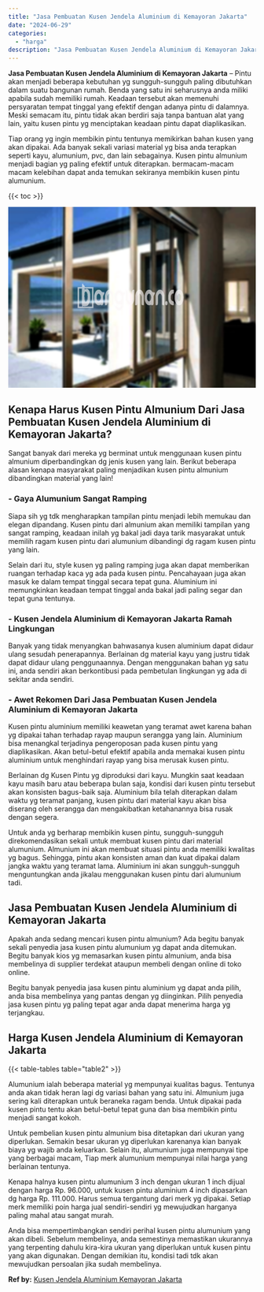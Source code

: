 ```yaml
---
title: "Jasa Pembuatan Kusen Jendela Aluminium di Kemayoran Jakarta"
date: "2024-06-29"
categories: 
  - "harga"
description: "Jasa Pembuatan Kusen Jendela Aluminium di Kemayoran Jakarta. Anda bisa mempertimbangkan sendiri perihal kusen pintu alumunium yang akan dibeli. Sebelum membe..."
---
```


**Jasa Pembuatan Kusen Jendela Aluminium di Kemayoran Jakarta** – Pintu akan menjadi beberapa kebutuhan yg sungguh-sungguh paling dibutuhkan dalam suatu bangunan rumah. Benda yang satu ini seharusnya anda miliki apabila sudah memiliki rumah. Keadaan tersebut akan memenuhi persyaratan tempat tinggal yang efektif dengan adanya pintu di dalamnya. Meski semacam itu, pintu tidak akan berdiri saja tanpa bantuan alat yang lain, yaitu kusen pintu yg menciptakan keadaan pintu dapat diaplikasikan.

Tiap orang yg ingin membikin pintu tentunya memikirkan bahan kusen yang akan dipakai. Ada banyak sekali variasi material yg bisa anda terapkan seperti kayu, alumunium, pvc, dan lain sebagainya. Kusen pintu almunium menjadi bagian yg paling efektif untuk diterapkan. bermacam-macam macam kelebihan dapat anda temukan sekiranya membikin kusen pintu alumunium.

{{< toc >}}

![Jasa Pembuatan Kusen Jendela Aluminium di Kemayoran Jakarta](/images/harga-kusen-jendela-alumunium-02.png)

## Kenapa Harus Kusen Pintu Almunium Dari Jasa Pembuatan Kusen Jendela Aluminium di Kemayoran Jakarta?

Sangat banyak dari mereka yg berminat untuk menggunaan kusen pintu almunium diperbandingkan dg jenis kusen yang lain. Berikut beberapa alasan kenapa masyarakat paling menjadikan kusen pintu almunium dibandingkan material yang lain!

### \- Gaya Alumunium Sangat Ramping

Siapa sih yg tdk mengharapkan tampilan pintu menjadi lebih memukau dan elegan dipandang. Kusen pintu dari almunium akan memiliki tampilan yang sangat ramping, keadaan inilah yg bakal jadi daya tarik masyarakat untuk memilih ragam kusen pintu dari alumunium dibandingi dg ragam kusen pintu yang lain.

Selain dari itu, style kusen yg paling ramping juga akan dapat memberikan ruangan terhadap kaca yg ada pada kusen pintu. Pencahayaan juga akan masuk ke dalam tempat tinggal secara tepat guna. Aluminium ini memungkinkan keadaan tempat tinggal anda bakal jadi paling segar dan tepat guna tentunya.

### \- Kusen Jendela Aluminium di Kemayoran Jakarta Ramah Lingkungan

Banyak yang tidak menyangkan bahwasanya kusen aluminium dapat didaur ulang sesudah penerapannya. Berlainan dg material kayu yang justru tidak dapat didaur ulang penggunaannya. Dengan menggunakan bahan yg satu ini, anda sendiri akan berkontibusi pada pembetulan lingkungan yg ada di sekitar anda sendiri.

### \- Awet Rekomen Dari Jasa Pembuatan Kusen Jendela Aluminium di Kemayoran Jakarta

Kusen pintu aluminium memiliki keawetan yang teramat awet karena bahan yg dipakai tahan terhadap rayap maupun serangga yang lain. Aluminium bisa menangkal terjadinya pengeroposan pada kusen pintu yang diaplikasikan. Akan betul-betul efektif apabila anda memakai kusen pintu aluminium untuk menghindari rayap yang bisa merusak kusen pintu.

Berlainan dg Kusen Pintu yg diproduksi dari kayu. Mungkin saat keadaan kayu masih baru atau beberapa bulan saja, kondisi dari kusen pintu tersebut akan konsisten bagus-baik saja. Aluminium bila telah diterapkan dalam waktu yg teramat panjang, kusen pintu dari material kayu akan bisa diserang oleh serangga dan mengakibatkan ketahanannya bisa rusak dengan segera.

Untuk anda yg berharap membikin kusen pintu, sungguh-sungguh direkomendasikan sekali untuk membuat kusen pintu dari material alumunium. Almunium ini akan membuat situasi pintu anda memiliki kwalitas yg bagus. Sehingga, pintu akan konsisten aman dan kuat dipakai dalam jangka waktu yang teramat lama. Aluminium ini akan sungguh-sungguh menguntungkan anda jikalau menggunakan kusen pintu dari alumunium tadi.

## Jasa Pembuatan Kusen Jendela Aluminium di Kemayoran Jakarta

Apakah anda sedang mencari kusen pintu almunium? Ada begitu banyak sekali penyedia jasa kusen pintu alumunium yg dapat anda ditemukan. Begitu banyak kios yg memasarkan kusen pintu almunium, anda bisa membelinya di supplier terdekat ataupun membeli dengan online di toko online.

Begitu banyak penyedia jasa kusen pintu aluminium yg dapat anda pilih, anda bisa membelinya yang pantas dengan yg diinginkan. Pilih penyedia jasa kusen pintu yg paling tepat agar anda dapat menerima harga yg terjangkau.

## Harga Kusen Jendela Aluminium di Kemayoran Jakarta

{{< table-tables table="table2" >}}

Alumunium ialah beberapa material yg mempunyai kualitas bagus. Tentunya anda akan tidak heran lagi dg variasi bahan yang satu ini. Almunium juga sering kali diterapkan untuk beraneka ragam benda. Untuk dipakai pada kusen pintu tentu akan betul-betul tepat guna dan bisa membikin pintu menjadi sangat kokoh.

Untuk pembelian kusen pintu almunium bisa ditetapkan dari ukuran yang diperlukan. Semakin besar ukuran yg diperlukan karenanya kian banyak biaya yg wajib anda keluarkan. Selain itu, alumunium juga mempunyai tipe yang berbagai macam, Tiap merk alumunium mempunyai nilai harga yang berlainan tentunya.

Kenapa halnya kusen pintu alumunium 3 inch dengan ukuran 1 inch dijual dengan harga Rp. 96.000, untuk kusen pintu aluminium 4 inch dipasarkan dg harga Rp. 111.000. Harus semua tergantung dari merk yg dipakai. Setiap merk memiliki poin harga jual sendiri-sendiri yg mewujudkan harganya paling mahal atau sangat murah.

Anda bisa mempertimbangkan sendiri perihal kusen pintu alumunium yang akan dibeli. Sebelum membelinya, anda semestinya memastikan ukurannya yang terpenting dahulu kira-kira ukuran yang diperlukan untuk kusen pintu yang akan digunakan. Dengan demikian itu, kondisi tadi tdk akan mewujudkan persoalan jika sudah membelinya.

**Ref by:** [Kusen Jendela Aluminium Kemayoran Jakarta](https://id.wikipedia.org/wiki/Kusen)

